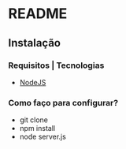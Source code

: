 # README #

## Instalação ##

### Requisitos | Tecnologias ###

* <a href="https://nodejs.org/en/download/">NodeJS</a>

### Como faço para configurar? ###

* git clone
* npm install
* node server.js